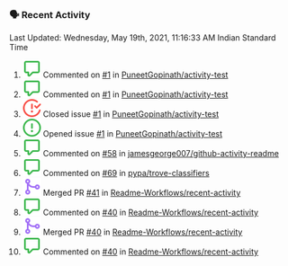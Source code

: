 ### 🗣 Recent Activity
<!--RECENT_ACTIVITY:last_update-->
Last Updated: Wednesday, May 19th, 2021, 11:16:33 AM Indian Standard Time
<!--RECENT_ACTIVITY:last_update_end-->
<!--RECENT_ACTIVITY:start-->
1. ![comment] Commented on [#1](https://github.com/PuneetGopinath/activity-test/issues/1#issuecomment-843726883) in [PuneetGopinath/activity-test](https://github.com/PuneetGopinath/activity-test)
2. ![comment] Commented on [#1](https://github.com/PuneetGopinath/activity-test/issues/1#issuecomment-843724610) in [PuneetGopinath/activity-test](https://github.com/PuneetGopinath/activity-test)
3. ![issueClosed] Closed issue [#1](https://github.com/PuneetGopinath/activity-test/issues/1) in [PuneetGopinath/activity-test](https://github.com/PuneetGopinath/activity-test)
4. ![issueOpened] Opened issue [#1](https://github.com/PuneetGopinath/activity-test/issues/1) in [PuneetGopinath/activity-test](https://github.com/PuneetGopinath/activity-test)
5. ![comment] Commented on [#58](https://github.com/jamesgeorge007/github-activity-readme/issues/58#issuecomment-843039280) in [jamesgeorge007/github-activity-readme](https://github.com/jamesgeorge007/github-activity-readme)
6. ![comment] Commented on [#69](https://github.com/pypa/trove-classifiers/pull/69#issuecomment-842350687) in [pypa/trove-classifiers](https://github.com/pypa/trove-classifiers)
7. ![prMerged] Merged PR [#41](https://github.com/Readme-Workflows/recent-activity/pull/41) in [Readme-Workflows/recent-activity](https://github.com/Readme-Workflows/recent-activity)
8. ![comment] Commented on [#40](https://github.com/Readme-Workflows/recent-activity/pull/40#issuecomment-842228527) in [Readme-Workflows/recent-activity](https://github.com/Readme-Workflows/recent-activity)
9. ![prMerged] Merged PR [#40](https://github.com/Readme-Workflows/recent-activity/pull/40) in [Readme-Workflows/recent-activity](https://github.com/Readme-Workflows/recent-activity)
10. ![comment] Commented on [#40](https://github.com/Readme-Workflows/recent-activity/pull/40#issuecomment-842227464) in [Readme-Workflows/recent-activity](https://github.com/Readme-Workflows/recent-activity)
<!--RECENT_ACTIVITY:end-->

[issueopened]: https://github.com/PuneetGopinath/PuneetGopinath/raw/main/images/IssueOpened.svg
[issueclosed]: https://github.com/PuneetGopinath/PuneetGopinath/raw/main/images/IssueClosed.svg
[propened]: https://github.com/PuneetGopinath/PuneetGopinath/raw/main/images/PullRequestOpened.svg
[prclosed]: https://github.com/PuneetGopinath/PuneetGopinath/raw/main/images/PullRequestClosed.svg
[prmerged]: https://github.com/PuneetGopinath/PuneetGopinath/raw/main/images/PullRequestMerged.svg
[comment]: https://github.com/PuneetGopinath/PuneetGopinath/raw/main/images/Comment.svg

<!--
**PuneetGopinath/PuneetGopinath** is a ✨ _special_ ✨ repository because its `README.md` (this file) appears on your GitHub profile.

Here are some ideas to get you started:

- 🔭 I’m currently working on ...
- 🌱 I’m currently learning ...
- 👯 I’m looking to collaborate on ...
- 🤔 I’m looking for help with ...
- 💬 Ask me about ...
- 📫 How to reach me: ...
- 😄 Pronouns: ...
- ⚡ Fun fact: ...
-->
